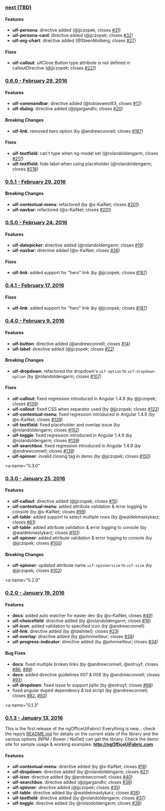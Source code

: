 <a name="next"></a>
### [next (TBD)](https://github.com/ngOfficeUIFabric/ng-officeuifabric/tree/dev)

#### Features
- **uif-persona**: directive added (@jjczopek; closes [#31](https://github.com/ngOfficeUIFabric/ng-officeuifabric/pull/31))
- **uif-persona-card**: directive added (@jjczopek; closes [#32](https://github.com/ngOfficeUIFabric/ng-officeuifabric/pull/32))
- **uif-org-chart**: directive added (@SteenMolberg; closes [#27](https://github.com/ngOfficeUIFabric/ng-officeuifabric/pull/27))

#### Fixes
- **uif-callout**: uifClose Button type attribute is not defined in calloutDirective (@jjczopek; closes [#221](https://github.com/ngOfficeUIFabric/ng-officeuifabric/pull/221))

<a name="0.6.0"></a>
### [0.6.0 - February 29, 2016](https://github.com/ngOfficeUIFabric/ng-officeuifabric/releases/tag/0.6.0)

#### Features
- **uif-commandbar**: directive added (@tobiaswest83; closes [#17](https://github.com/ngOfficeUIFabric/ng-officeuifabric/pull/17))
- **uif-dialog**: directive added (@jigargandhi; closes [#20](https://github.com/ngOfficeUIFabric/ng-officeuifabric/pull/20))

#### Breaking Changes
- **uif-link**: removed hero option (by @andrewconnell; closes [#187](https://github.com/ngOfficeUIFabric/ng-officeuifabric/pull/187))

#### Fixes
- **uif-textfield**: can't type when ng-model set (@rolandoldengarm; closes [#217](https://github.com/ngOfficeUIFabric/ng-officeuifabric/pull/217))
- **uif-textfield**: hide label when using placeholder (@rolandoldengarm; closes [#218](https://github.com/ngOfficeUIFabric/ng-officeuifabric/pull/218))

<a name="0.5.1"></a>
### [0.5.1 - February 29, 2016](https://github.com/ngOfficeUIFabric/ng-officeuifabric/releases/tag/0.5.1)

#### Breaking Changes
- **uif-contextual-menu**: refactored (by @s-KaiNet; closes [#201](https://github.com/ngOfficeUIFabric/ng-officeuifabric/pull/201))
- **uif-navbar**: refactored (@s-KaiNet; closes [#201](https://github.com/ngOfficeUIFabric/ng-officeuifabric/pull/201))

<a name="0.5.0"></a>
### [0.5.0 - February 24, 2016](https://github.com/ngOfficeUIFabric/ng-officeuifabric/releases/tag/0.5.0)

#### Features
- **uif-datepicker**: directive added (@rolandoldengarm; closes [#19](https://github.com/ngOfficeUIFabric/ng-officeuifabric/pull/19))
- **uif-navbar**: directive added (@s-KaiNet; closes [#26](https://github.com/ngOfficeUIFabric/ng-officeuifabric/pull/26))

#### Fixes
- **uif-link**: added support for "hero" link (by @jjczopek; closes [#187](https://github.com/ngOfficeUIFabric/ng-officeuifabric/issues/187))

<a name="0.4.1"></a>
### [0.4.1 - February 17, 2016](https://github.com/ngOfficeUIFabric/ng-officeuifabric/releases/tag/0.4.1)

#### Fixes
- **uif-link**: added support for "hero" link (by @jjczopek; closes [#187](https://github.com/ngOfficeUIFabric/ng-officeuifabric/issues/187))

<a name="0.4.0"></a>
### [0.4.0 - February 9, 2016](https://github.com/ngOfficeUIFabric/ng-officeuifabric/releases/tag/0.4.0)

#### Features
- **uif-button**: directive added (@andrewconnell; closes [#14](https://github.com/ngOfficeUIFabric/ng-officeuifabric/pull/14))
- **uif-label**: directive added (@jjczopek; closes [#22](https://github.com/ngOfficeUIFabric/ng-officeuifabric/pull/22))

#### Breaking Changes
- **uif-dropdown**: refactored the dropdown's `uif-option` to `uif-dropdown-option` (by @rolandoldengarm; closes [#107](https://github.com/ngOfficeUIFabric/ng-officeuifabric/issues/107))

#### Fixes
- **uif-callout**: fixed regression introduced in Angular 1.4.9 (by @jjczopek; closes [#139](https://github.com/ngOfficeUIFabric/ng-officeuifabric/issues/139))
- **uif-callout**: fixed CSS when separator used (by @jjczopek; closes [#122](https://github.com/ngOfficeUIFabric/ng-officeuifabric/issues/122))
- **uif-contextual-menu**: fixed regression introduced in Angular 1.4.9 (by @s-KaiNet; closes [#139](https://github.com/ngOfficeUIFabric/ng-officeuifabric/issues/139))
- **uif-textfield**: fixed placeholder and overlap issue (by @rolandoldengarm; closes [#152](https://github.com/ngOfficeUIFabric/ng-officeuifabric/pull/152))
- **uif-toggle**: fixed regression introduced in Angular 1.4.9 (by @rolandoldengarm; closes [#139](https://github.com/ngOfficeUIFabric/ng-officeuifabric/issues/139))
- **uif-searchbox**: fixed regression introduced in Angular 1.4.9 (by @andrewconnell; closes [#139](https://github.com/ngOfficeUIFabric/ng-officeuifabric/issues/139))
- **uif-spinner**: invalid closing tag in demo (by @jjczopek; closes [#150](https://github.com/ngOfficeUIFabric/ng-officeuifabric/issues/150))

<a name="0.3.0"</a>
### [0.3.0 - January 25, 2016](https://github.com/ngOfficeUIFabric/ng-officeuifabric/releases/tag/0.3.0)

#### Features
- **uif-callout**: directive added (@jjczopek; closes [#15](https://github.com/ngOfficeUIFabric/ng-officeuifabric/pull/15))
- **uif-contextual-menu**: added attribute validation & error logging to console (by @s-KaiNet; closes [#99](https://github.com/ngOfficeUIFabric/ng-officeuifabric/issues/99))
- **uif-table**: added support to select multiple rows (by @waldekmastykarz; closes [#61](https://github.com/ngOfficeUIFabric/ng-officeuifabric/issues/61))
- **uif-table**: added attribute validation & error logging to console (by @waldekmastykarz; closes [#101](https://github.com/ngOfficeUIFabric/ng-officeuifabric/issues/101))
- **uif-spinner**: added attribute validation & error logging to console (by @jjczopek; closes [#100](https://github.com/ngOfficeUIFabric/ng-officeuifabric/issues/100))

#### Breaking Changes
- **uif-spinner**: updated attribute name `uif-spinnersize` to `uif-size` (by @jjczopek; closes [#102](https://github.com/ngOfficeUIFabric/ng-officeuifabric/issues/102))

<a name="0.2.0"</a>
### [0.2.0 - January 19, 2016](https://github.com/ngOfficeUIFabric/ng-officeuifabric/releases/tag/0.2.0)

#### Features

- **docs**: added auto watcher for easier dev (by @s-KaiNet; closes [#49](https://github.com/ngOfficeUIFabric/ng-officeuifabric/issues/49))
- **uif-choicefield**: directive added (by @rolandoldengarm; closes [#16](https://github.com/ngOfficeUIFabric/ng-officeuifabric/issues/16))
- **uif-icon**: added validation to specified icon (by @andrewconnell)
- **uif-link**: directive added (by @tdwhite0; closes [#23](https://github.com/ngOfficeUIFabric/ng-officeuifabric/issues/23))
- **uif-overlay**: directive added (by @johnmeilleur; closes [#28](https://github.com/ngOfficeUIFabric/ng-officeuifabric/issues/28))
- **uif-progress-indicator**: directive added (by @johnmeilleur; closes [#34](https://github.com/ngOfficeUIFabric/ng-officeuifabric/issues/34))

#### Bug Fixes

- **docs**: fixed multiple broken links (by @andrewconnell, @estruyf; closes [#86](https://github.com/ngOfficeUIFabric/ng-officeuifabric/issues/86), [#89](https://github.com/ngOfficeUIFabric/ng-officeuifabric/issues/89))
- **docs**: added directive guidelines 007 & 008 (by @andrewconnell; closes [#93](https://github.com/ngOfficeUIFabric/ng-officeuifabric/issues/93))
- **uif-dropdown**: fixed issue to support jqlite (by @estruyf; closes [#98](https://github.com/ngOfficeUIFabric/ng-officeuifabric/issues/98))
- fixed angular duped dependency & tsd script (by @andrewconnell; closes [#82](https://github.com/ngOfficeUIFabric/ng-officeuifabric/issues/82), [#83](https://github.com/ngOfficeUIFabric/ng-officeuifabric/issues/83))


<a name="0.1.3"</a>
### [0.1.3 - January 13, 2016](https://github.com/ngOfficeUIFabric/ng-officeuifabric/releases/tag/0.1.3)

This is the first release of the ngOfficeUiFabric! Everything is new… check the repo’s [README.md](https://github.com/ngOfficeUIFabric/ng-officeuifabric/blob/master/README.md) for details on the current state of the library and the various options (NPM / Bower / NuGet) can get the library. Check the demo site for sample usage & working examples: **http://ngOfficeUiFabric.com**.

#### Features

- **uif-contextual-menu**: directive added (by @s-KaiNet; closes [#18](https://github.com/ngOfficeUIFabric/ng-officeuifabric/pull/18))
- **uif-dropdown**: directive added (by @rolandoldengarm; closes [#21](https://github.com/ngOfficeUIFabric/ng-officeuifabric/pull/21))
- **uif-icon**: directive added (by @andrewconnell; closes [#40](https://github.com/ngOfficeUIFabric/ng-officeuifabric/pull/40))
- **uif-searchbox**: directive added (@jigargandhi; closes [#39](https://github.com/ngOfficeUIFabric/ng-officeuifabric/pull/39))
- **uif-spinner**: directive added (@jjczopek; closes [#35](https://github.com/ngOfficeUIFabric/ng-officeuifabric/pull/35))
- **uif-table**: directive added (by @waldekmastykarz; closes [#36](https://github.com/ngOfficeUIFabric/ng-officeuifabric/pull/36))
- **uif-textfield**: directive added (by @rolandoldengarm; closes [#37](https://github.com/ngOfficeUIFabric/ng-officeuifabric/pull/37))
- **uif-toggle**: directive added (by @rolandoldengarm; closes [#38](https://github.com/ngOfficeUIFabric/ng-officeuifabric/pull/38))
